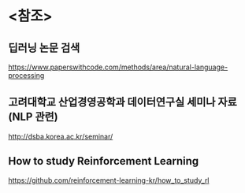 # <참조>
## 딥러닝 논문 검색
https://www.paperswithcode.com/methods/area/natural-language-processing

## 고려대학교 산업경영공학과 데이터연구실 세미나 자료 (NLP 관련)
http://dsba.korea.ac.kr/seminar/

## How to study Reinforcement Learning
https://github.com/reinforcement-learning-kr/how_to_study_rl
